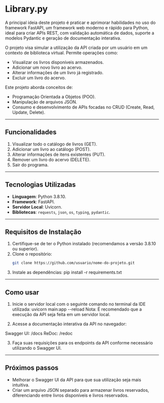 # Library.py

A principal ideia deste projeto é praticar e aprimorar habilidades no uso do framework FastAPI, um framework web moderno e rápido para Python, ideal para criar APIs REST, com validação automática de dados, suporte a modelos Pydantic e geração de documentação interativa.

O projeto visa simular a utilização da API criada por um usuário em um contexto de biblioteca virtual. Permite operações como:

- Visualizar os livros disponíveis armazenados.
- Adicionar um novo livro ao acervo.
- Alterar informações de um livro já registrado.
- Excluir um livro do acervo.

Este projeto aborda conceitos de:

- Programação Orientada a Objetos (POO).
- Manipulação de arquivos JSON.
- Consumo e desenvolvimento de APIs focadas no CRUD (Create, Read, Update, Delete).

---

## Funcionalidades

1. Visualizar todo o catálogo de livros (GET).  
2. Adicionar um livro ao catálogo (POST).  
3. Alterar informações de itens existentes (PUT).  
4. Remover um livro do acervo (DELETE).  
5. Sair do programa.  

---

## Tecnologias Utilizadas

- **Linguagem**: Python 3.8.10.  
- **Framework**: FastAPI.  
- **Servidor Local**: Uvicorn.  
- **Bibliotecas**: `requests`, `json`, `os`, `typing`, `pydantic`.

---

## Requisitos de Instalação

1. Certifique-se de ter o Python instalado (recomendamos a versão 3.8.10 ou superior).
2. Clone o repositório:  
   ```bash
   git clone https://github.com/usuario/nome-do-projeto.git
3. Instale as dependências:
   pip install -r requirements.txt

---

## Como usar
1. Inicie o servidor local com o seguinte comando no terminal da IDE utilizada:
   uvicorn main:app --reload
Nota: É recomendado que a execução da API seja feita em um servidor local.

2. Acesse a documentação interativa da API no navegador:

  Swagger UI: /docs
  ReDoc: /redoc

3. Faça suas requisições para os endpoints da API conforme necessário utilizando o Swagger UI.

---

## Próximos passos
 - Melhorar o Swagger UI da API para que sua utilização seja mais intuitiva.
 - Criar um arquivo JSON separado para armazenar livros reservados, diferenciando entre livros disponíveis e livros reservados.
